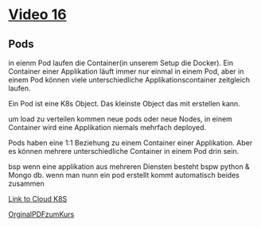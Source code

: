 # [Video 16](https://www.udemy.com/course/learn-kubernetes/learn/lecture/9723232#overview)


## Pods
in eienm Pod laufen die Container(in unserem Setup die Docker). Ein Container einer Applikation läuft immer nur einmal in einem Pod, aber in einem Pod können viele unterschiedliche Applikationscontainer zeitgleich laufen. 

Ein Pod ist eine K8s Object. Das kleinste Object das mit erstellen kann. 

um load zu verteilen kommen neue pods oder neue Nodes, in einem Container wird eine Applikation niemals mehrfach deployed.

Pods haben eine 1:1 Beziehung zu einem Container einer Applikation. Aber es können mehrere unterschiedliche Container in einem Pod drin sein. 

bsp wenn eine applikation aus mehreren Diensten besteht bspw python & Mongo db. wenn man nunn ein pod erstellt kommt automatisch beides zusammen


[Link to Cloud K8S](https://kodekloud.com/p/public-labs?scenario=kubernetes-for-beginners-basiccommands-test)

[OrginalPDFzumKurs](./original.pdf)
<!--![BeispielImages](./img/1.png)-->